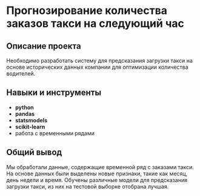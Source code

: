 # Прогнозирование количества заказов такси на следующий час  
## Описание проекта

Необходимо разработать систему для предсказания загрузки такси на основе исторических данных компании для оптимизации количества водителей.

## Навыки и инструменты

- **python**
- **pandas**
- **statsmodels**
- **scikit-learn**
- работа с временными рядами

## Общий вывод

Мы обработали данные, содержащие временной ряд с заказами такси. На основе данных были выделены новые признаки, такие как месяц, день недели и время. Обучены различные модели для предсказания загрузки такси, из них на тестовой выборке отобрана лучшая.
